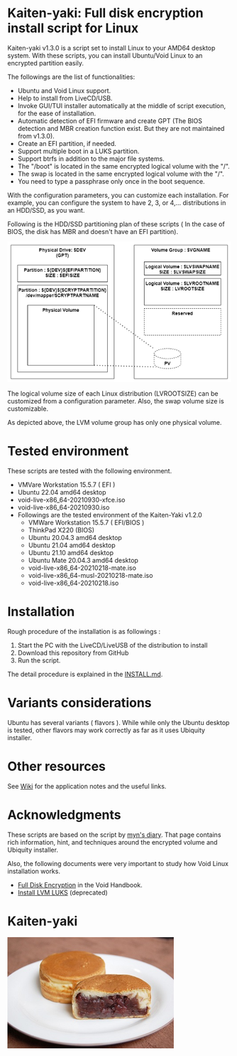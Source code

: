 # Kaiten-yaki: Full disk encryption install script for Linux
Kaiten-yaki v1.3.0 is a script set to install Linux to your AMD64 desktop system. With these scripts, you can install Ubuntu/Void Linux to an encrypted partition easily. 

The followings are the list of functionalities: 
- Ubuntu and Void Linux support.
- Help to install from LiveCD/USB.
- Invoke GUI/TUI installer automatically at the middle of script execution, for the ease of installation.
- Automatic detection of EFI firmware and create GPT (The BIOS detection and MBR creation function exist. But they are not maintained from v1.3.0).
- Create an EFI partition, if needed.
- Support multiple boot in a LUKS partition.
- Support btrfs in addition to the major file systems. 
- The "/boot" is located in the same encrypted logical volume with the "/". 
- The swap is located in the same encrypted logical volume with the "/". 
- You need to type a passphrase only once in the boot sequence. 

With the configuration parameters, you can customize each installation.  For example, you can configure the system to have 2, 3, or 4,... distributions in an HDD/SSD, as you want. 

Following is the HDD/SSD partitioning plan of these scripts ( In the case of BIOS, the disk has MBR and doesn't have an EFI partition). 

![Partition Diagram](image/partition_diagram_0.png)

The logical volume size of each Linux distribution (LVROOTSIZE) can be customized from a configuration parameter. Also, the swap volume size is customizable. 

As depicted above, the LVM volume group has only one physical volume. 

# Tested environment
These scripts are tested with the following environment. 
- VMVare Workstation 15.5.7 ( EFI )
- Ubuntu 22.04 amd64 desktop
- void-live-x86_64-20210930-xfce.iso
- void-live-x86_64-20210930.iso
- Followings are the tested environment of the Kaiten-Yaki v1.2.0
    - VMWare Workstation 15.5.7 ( EFI/BIOS )
    - ThinkPad X220 (BIOS)
    - Ubuntu 20.04.3 amd64 desktop
    - Ubuntu 21.04 amd64 desktop
    - Ubuntu 21.10 amd64 desktop
    - Ubuntu Mate 20.04.3 amd64 desktop
    - void-live-x86_64-20210218-mate.iso
    - void-live-x86_64-musl-20210218-mate.iso
    - void-live-x86_64-20210218.iso

# Installation
Rough procedure of the installation is as followings : 
1. Start the PC with the LiveCD/LiveUSB of the distribution to install
1. Download this repository from GitHub
3. Run the script.

The detail procedure is explained in the [INSTALL.md](INSTALL.md).

# Variants considerations
Ubuntu has several variants ( flavors ). While while only the Ubuntu desktop is tested, other flavors may work correctly as far as it uses Ubiquity installer.

# Other resources
See [Wiki](https://github.com/suikan4github/kaiten-yaki/wiki) for the application notes and the useful links. 

# Acknowledgments
These scripts are based on the script by [myn's diary](https://myn.hatenablog.jp/entry/install-ubuntu-focal-with-lvm-on-luks). That page contains rich information, hint, and techniques around the encrypted volume and Ubiquity installer. 

Also, the following documents were very important to study how Void Linux installation works. 
- [Full Disk Encryption](https://docs.voidlinux.org/installation/guides/fde.html) in the Void Handbook. 
- [Install LVM LUKS](https://wiki.voidlinux.org/Install_LVM_LUKS) (deprecated)
# Kaiten-yaki
![](image/i-like-kaiten-yaki.jpg)

